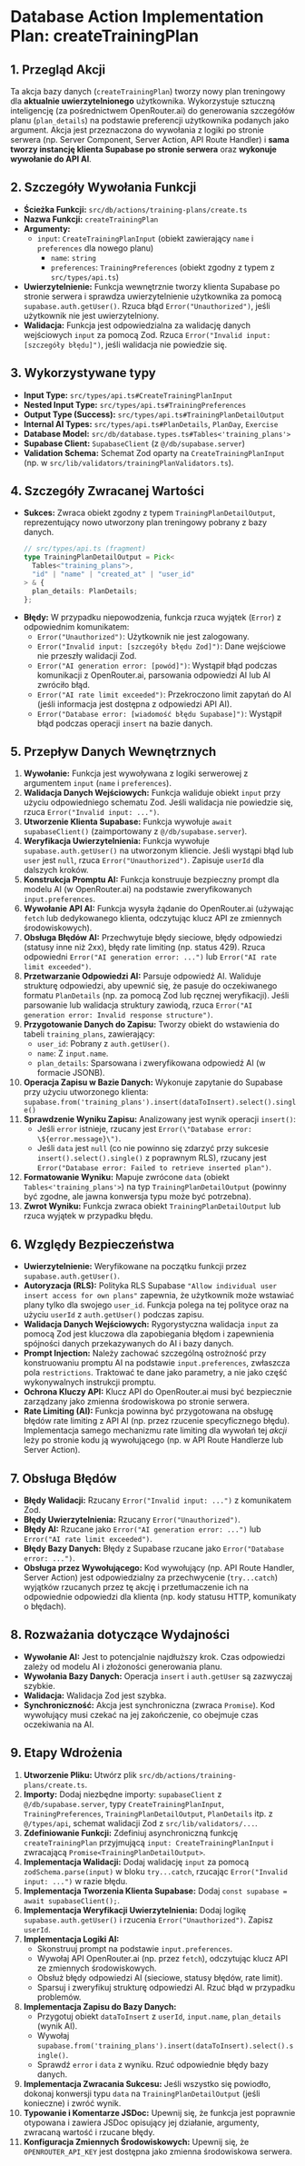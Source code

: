 # Database Action Implementation Plan: createTrainingPlan

## 1. Przegląd Akcji

Ta akcja bazy danych (`createTrainingPlan`) tworzy nowy plan treningowy dla **aktualnie uwierzytelnionego** użytkownika. Wykorzystuje sztuczną inteligencję (za pośrednictwem OpenRouter.ai) do generowania szczegółów planu (`plan_details`) na podstawie preferencji użytkownika podanych jako argument. Akcja jest przeznaczona do wywołania z logiki po stronie serwera (np. Server Component, Server Action, API Route Handler) i **sama tworzy instancję klienta Supabase po stronie serwera** oraz **wykonuje wywołanie do API AI**.

## 2. Szczegóły Wywołania Funkcji

- **Ścieżka Funkcji:** `src/db/actions/training-plans/create.ts`
- **Nazwa Funkcji:** `createTrainingPlan`
- **Argumenty:**
  - `input`: `CreateTrainingPlanInput` (obiekt zawierający `name` i `preferences` dla nowego planu)
    - `name`: `string`
    - `preferences`: `TrainingPreferences` (obiekt zgodny z typem z `src/types/api.ts`)
- **Uwierzytelnienie:** Funkcja wewnętrznie tworzy klienta Supabase po stronie serwera i sprawdza uwierzytelnienie użytkownika za pomocą `supabase.auth.getUser()`. Rzuca błąd `Error("Unauthorized")`, jeśli użytkownik nie jest uwierzytelniony.
- **Walidacja:** Funkcja jest odpowiedzialna za walidację danych wejściowych `input` za pomocą Zod. Rzuca `Error("Invalid input: [szczegóły błędu]")`, jeśli walidacja nie powiedzie się.

## 3. Wykorzystywane typy

- **Input Type:** `src/types/api.ts#CreateTrainingPlanInput`
- **Nested Input Type:** `src/types/api.ts#TrainingPreferences`
- **Output Type (Success):** `src/types/api.ts#TrainingPlanDetailOutput`
- **Internal AI Types:** `src/types/api.ts#PlanDetails`, `PlanDay`, `Exercise`
- **Database Model:** `src/db/database.types.ts#Tables<'training_plans'>`
- **Supabase Client:** `SupabaseClient` (z `@/db/supabase.server`)
- **Validation Schema:** Schemat Zod oparty na `CreateTrainingPlanInput` (np. w `src/lib/validators/trainingPlanValidators.ts`).

## 4. Szczegóły Zwracanej Wartości

- **Sukces:** Zwraca obiekt zgodny z typem `TrainingPlanDetailOutput`, reprezentujący nowo utworzony plan treningowy pobrany z bazy danych.
  ```typescript
  // src/types/api.ts (fragment)
  type TrainingPlanDetailOutput = Pick<
    Tables<"training_plans">,
    "id" | "name" | "created_at" | "user_id"
  > & {
    plan_details: PlanDetails;
  };
  ```
- **Błędy:** W przypadku niepowodzenia, funkcja rzuca wyjątek (`Error`) z odpowiednim komunikatem:
  - `Error("Unauthorized")`: Użytkownik nie jest zalogowany.
  - `Error("Invalid input: [szczegóły błędu Zod]")`: Dane wejściowe nie przeszły walidacji Zod.
  - `Error("AI generation error: [powód]")`: Wystąpił błąd podczas komunikacji z OpenRouter.ai, parsowania odpowiedzi AI lub AI zwróciło błąd.
  - `Error("AI rate limit exceeded")`: Przekroczono limit zapytań do AI (jeśli informacja jest dostępna z odpowiedzi API AI).
  - `Error("Database error: [wiadomość błędu Supabase]")`: Wystąpił błąd podczas operacji `insert` na bazie danych.

## 5. Przepływ Danych Wewnętrznych

1.  **Wywołanie:** Funkcja jest wywoływana z logiki serwerowej z argumentem `input` (`name` i `preferences`).
2.  **Walidacja Danych Wejściowych:** Funkcja waliduje obiekt `input` przy użyciu odpowiedniego schematu Zod. Jeśli walidacja nie powiedzie się, rzuca `Error("Invalid input: ...")`.
3.  **Utworzenie Klienta Supabase:** Funkcja wywołuje `await supabaseClient()` (zaimportowany z `@/db/supabase.server`).
4.  **Weryfikacja Uwierzytelnienia:** Funkcja wywołuje `supabase.auth.getUser()` na utworzonym kliencie. Jeśli wystąpi błąd lub `user` jest `null`, rzuca `Error("Unauthorized")`. Zapisuje `userId` dla dalszych kroków.
5.  **Konstrukcja Promptu AI:** Funkcja konstruuje bezpieczny prompt dla modelu AI (w OpenRouter.ai) na podstawie zweryfikowanych `input.preferences`.
6.  **Wywołanie API AI:** Funkcja wysyła żądanie do OpenRouter.ai (używając `fetch` lub dedykowanego klienta, odczytując klucz API ze zmiennych środowiskowych).
7.  **Obsługa Błędów AI:** Przechwytuje błędy sieciowe, błędy odpowiedzi (statusy inne niż 2xx), błędy rate limiting (np. status 429). Rzuca odpowiedni `Error("AI generation error: ...")` lub `Error("AI rate limit exceeded")`.
8.  **Przetwarzanie Odpowiedzi AI:** Parsuje odpowiedź AI. Waliduje strukturę odpowiedzi, aby upewnić się, że pasuje do oczekiwanego formatu `PlanDetails` (np. za pomocą Zod lub ręcznej weryfikacji). Jeśli parsowanie lub walidacja struktury zawiodą, rzuca `Error("AI generation error: Invalid response structure")`.
9.  **Przygotowanie Danych do Zapisu:** Tworzy obiekt do wstawienia do tabeli `training_plans`, zawierający:
    - `user_id`: Pobrany z `auth.getUser()`.
    - `name`: Z `input.name`.
    - `plan_details`: Sparsowana i zweryfikowana odpowiedź AI (w formacie JSONB).
10. **Operacja Zapisu w Bazie Danych:** Wykonuje zapytanie do Supabase przy użyciu utworzonego klienta:
    `supabase.from('training_plans').insert(dataToInsert).select().single()`
11. **Sprawdzenie Wyniku Zapisu:** Analizowany jest wynik operacji `insert()`:
    - Jeśli `error` istnieje, rzucany jest `Error(\"Database error: \${error.message}\")`.
    - Jeśli `data` jest `null` (co nie powinno się zdarzyć przy sukcesie `insert().select().single()` z poprawnym RLS), rzucany jest `Error("Database error: Failed to retrieve inserted plan")`.
12. **Formatowanie Wyniku:** Mapuje zwrócone `data` (obiekt `Tables<'training_plans'>`) na typ `TrainingPlanDetailOutput` (powinny być zgodne, ale jawna konwersja typu może być potrzebna).
13. **Zwrot Wyniku:** Funkcja zwraca obiekt `TrainingPlanDetailOutput` lub rzuca wyjątek w przypadku błędu.

## 6. Względy Bezpieczeństwa

- **Uwierzytelnienie:** Weryfikowane na początku funkcji przez `supabase.auth.getUser()`.
- **Autoryzacja (RLS):** Polityka RLS Supabase `"Allow individual user insert access for own plans"` zapewnia, że użytkownik może wstawiać plany tylko dla swojego `user_id`. Funkcja polega na tej polityce oraz na użyciu `userId` z `auth.getUser()` podczas zapisu.
- **Walidacja Danych Wejściowych:** Rygorystyczna walidacja `input` za pomocą Zod jest kluczowa dla zapobiegania błędom i zapewnienia spójności danych przekazywanych do AI i bazy danych.
- **Prompt Injection:** Należy zachować szczególną ostrożność przy konstruowaniu promptu AI na podstawie `input.preferences`, zwłaszcza pola `restrictions`. Traktować te dane jako parametry, a nie jako część wykonywalnych instrukcji promptu.
- **Ochrona Kluczy API:** Klucz API do OpenRouter.ai musi być bezpiecznie zarządzany jako zmienna środowiskowa po stronie serwera.
- **Rate Limiting (AI):** Funkcja powinna być przygotowana na obsługę błędów rate limiting z API AI (np. przez rzucenie specyficznego błędu). Implementacja samego mechanizmu rate limiting dla wywołań tej _akcji_ leży po stronie kodu ją wywołującego (np. w API Route Handlerze lub Server Action).

## 7. Obsługa Błędów

- **Błędy Walidacji:** Rzucany `Error("Invalid input: ...")` z komunikatem Zod.
- **Błędy Uwierzytelnienia:** Rzucany `Error("Unauthorized")`.
- **Błędy AI:** Rzucane jako `Error("AI generation error: ...")` lub `Error("AI rate limit exceeded")`.
- **Błędy Bazy Danych:** Błędy z Supabase rzucane jako `Error("Database error: ...")`.
- **Obsługa przez Wywołującego:** Kod wywołujący (np. API Route Handler, Server Action) jest odpowiedzialny za przechwycenie (`try...catch`) wyjątków rzucanych przez tę akcję i przetłumaczenie ich na odpowiednie odpowiedzi dla klienta (np. kody statusu HTTP, komunikaty o błędach).

## 8. Rozważania dotyczące Wydajności

- **Wywołanie AI:** Jest to potencjalnie najdłuższy krok. Czas odpowiedzi zależy od modelu AI i złożoności generowania planu.
- **Wywołania Bazy Danych:** Operacja `insert` i `auth.getUser` są zazwyczaj szybkie.
- **Walidacja:** Walidacja Zod jest szybka.
- **Synchroniczność:** Akcja jest synchroniczna (zwraca `Promise`). Kod wywołujący musi czekać na jej zakończenie, co obejmuje czas oczekiwania na AI.

## 9. Etapy Wdrożenia

1.  **Utworzenie Pliku:** Utwórz plik `src/db/actions/training-plans/create.ts`.
2.  **Importy:** Dodaj niezbędne importy: `supabaseClient` z `@/db/supabase.server`, typy `CreateTrainingPlanInput`, `TrainingPreferences`, `TrainingPlanDetailOutput`, `PlanDetails` itp. z `@/types/api`, schemat walidacji Zod z `src/lib/validators/...`.
3.  **Zdefiniowanie Funkcji:** Zdefiniuj asynchroniczną funkcję `createTrainingPlan` przyjmującą `input: CreateTrainingPlanInput` i zwracającą `Promise<TrainingPlanDetailOutput>`.
4.  **Implementacja Walidacji:** Dodaj walidację `input` za pomocą `zodSchema.parse(input)` w bloku `try...catch`, rzucając `Error("Invalid input: ...")` w razie błędu.
5.  **Implementacja Tworzenia Klienta Supabase:** Dodaj `const supabase = await supabaseClient();`.
6.  **Implementacja Weryfikacji Uwierzytelnienia:** Dodaj logikę `supabase.auth.getUser()` i rzucenia `Error("Unauthorized")`. Zapisz `userId`.
7.  **Implementacja Logiki AI:**
    - Skonstruuj prompt na podstawie `input.preferences`.
    - Wywołaj API OpenRouter.ai (np. przez `fetch`), odczytując klucz API ze zmiennych środowiskowych.
    - Obsłuż błędy odpowiedzi AI (sieciowe, statusy błędów, rate limit).
    - Sparsuj i zweryfikuj strukturę odpowiedzi AI. Rzuć błąd w przypadku problemów.
8.  **Implementacja Zapisu do Bazy Danych:**
    - Przygotuj obiekt `dataToInsert` z `userId`, `input.name`, `plan_details` (wynik AI).
    - Wywołaj `supabase.from('training_plans').insert(dataToInsert).select().single()`.
    - Sprawdź `error` i `data` z wyniku. Rzuć odpowiednie błędy bazy danych.
9.  **Implementacja Zwracania Sukcesu:** Jeśli wszystko się powiodło, dokonaj konwersji typu `data` na `TrainingPlanDetailOutput` (jeśli konieczne) i zwróć wynik.
10. **Typowanie i Komentarze JSDoc:** Upewnij się, że funkcja jest poprawnie otypowana i zawiera JSDoc opisujący jej działanie, argumenty, zwracaną wartość i rzucane błędy.
11. **Konfiguracja Zmiennych Środowiskowych:** Upewnij się, że `OPENROUTER_API_KEY` jest dostępna jako zmienna środowiskowa serwera.
